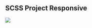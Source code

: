 ## SCSS Project Responsive

<!-- ![사이트바로가기](https://breathin5859.github.io/SCSS-Responsive/images/QR.png) -->
<img src="https://breathin5859.github.io/SCSS-Responsive/images/QR.png">
